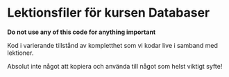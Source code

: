 # Lektionsfiler för kursen Databaser

**Do not use any of this code for anything important**

Kod i varierande tillstånd av kompletthet som vi kodar live i samband med lektioner.

Absolut inte något att kopiera och använda till något som helst viktigt syfte!
